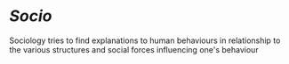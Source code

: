 # _Socio_
Sociology tries to find explanations to human behaviours in relationship to the various structures and social forces influencing one's behaviour
